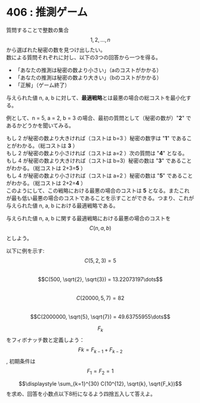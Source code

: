 # 406 : 推測ゲーム

質問することで整数の集合$${1, 2, \dots, n}$$から選ばれた秘密の数を見つけ出したい。  
数による質問それぞれに対し、以下の3つの回答から一つを得る。

* 「あなたの推測は秘密の数より小さい」（aのコストがかかる）
* 「あなたの推測は秘密の数より大きい」（bのコストがかかる）
* 「正解」（ゲーム終了）

与えられた値 n, a, b に対して、**最適戦略**とは最悪の場合の総コストを最小化する。

例として、n = 5, a = 2, b = 3 の場合、最初の質問として（秘密の数が）"**2**" であるかどうかを聞いてみる。

もし 2 が秘密の数より大きければ（コストは b=3 ）秘密の数字は "**1**" であることがわかる。（総コストは **3** ）  
もし 2 が秘密の数より小さければ（コストは a=2 ）次の質問は "**4**" となる。  
もし 4 が秘密の数より大きければ（コストは b=3）秘密の数は "**3**" であることがわかる。（総コストは 2+3=**5** ）  
もし 4 が秘密の数より小さければ（コストは a=2 ）秘密の数は "**5**" であることがわかる。（総コストは 2+2=**4** ）  
このようにして、この戦略における最悪の場合のコストは **5** となる。またこれが最も低い最悪の場合のコストであることを示すことができる。つまり、これが与えられた値 n, a, b における最適戦略である。

与えられた値 n, a, b に関する最適戦略における最悪の場合のコストを$$C(n, a, b)$$としよう。

以下に例を示す:  
$$C(5, 2, 3) = 5$$  
$$C(500, \sqrt{2}, \sqrt{3}) = 13.22073197\dots$$  
$$C(20000, 5, 7) = 82$$  
$$C(2000000, \sqrt{5}, \sqrt{7}) = 49.63755955\dots$$

$$F_k$$をフィボナッチ数と定義しよう：$$Fk = F_{k-1} + F_{k-2}$$, 初期条件は$$F_1 = F_2 = 1$$

$$\displaystyle \sum_{k=1}^{30} C(10^{12}, \sqrt{k}, \sqrt{F_k})$$を求め、回答を小数点以下8桁になるよう四捨五入して答えよ。

